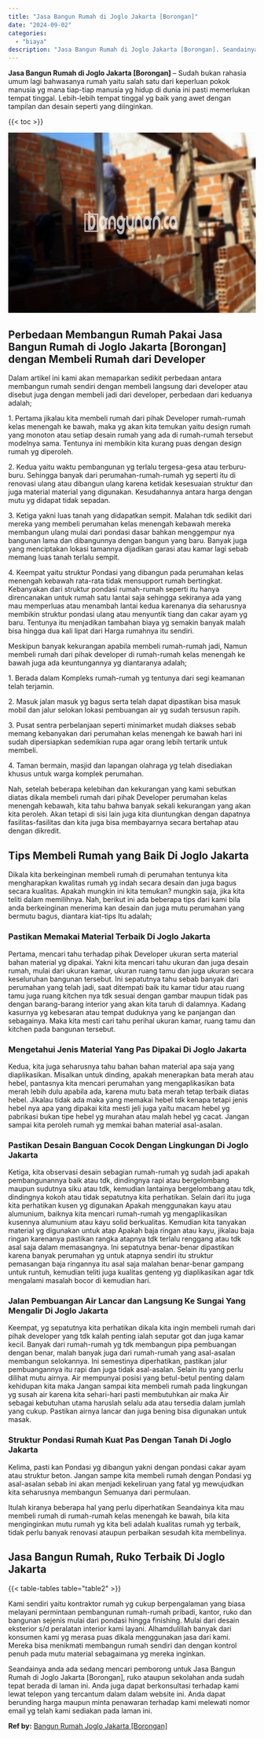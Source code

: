 ```yaml
---
title: "Jasa Bangun Rumah di Joglo Jakarta [Borongan]"
date: "2024-09-02"
categories: 
  - "biaya"
description: "Jasa Bangun Rumah di Joglo Jakarta [Borongan]. Seandainya anda ada sedang mencari pemborong untuk Jasa Bangun Rumah di Joglo Jakarta [Borongan], ruko ataup..."
---
```


**Jasa Bangun Rumah di Joglo Jakarta \[Borongan\]** – Sudah bukan rahasia umum lagi bahwasanya rumah yaitu salah satu dari keperluan pokok manusia yg mana tiap-tiap manusia yg hidup di dunia ini pasti memerlukan tempat tinggal. Lebih-lebih tempat tinggal yg baik yang awet dengan tampilan dan desain seperti yang diinginkan.

{{< toc >}}

![Jasa Bangun Rumah di Joglo Jakarta [Borongan]](/images/borong-bangunan-24.png)

## Perbedaan Membangun Rumah Pakai Jasa Bangun Rumah di Joglo Jakarta \[Borongan\] dengan Membeli Rumah dari Developer

Dalam artikel ini kami akan memaparkan sedikit perbedaan antara membangun rumah sendiri dengan membeli langsung dari developer atau disebut juga dengan membeli jadi dari developer, perbedaan dari keduanya adalah;

1\. Pertama jikalau kita membeli rumah dari pihak Developer rumah-rumah kelas menengah ke bawah, maka yg akan kita temukan yaitu design rumah yang monoton atau setiap desain rumah yang ada di rumah-rumah tersebut modelnya sama. Tentunya ini membikin kita kurang puas dengan design rumah yg diperoleh.

2\. Kedua yaitu waktu pembangunan yg terlalu tergesa-gesa atau terburu-buru. Sehingga banyak dari perumahan-rumah-rumah yg seperti itu di renovasi ulang atau dibangun ulang karena ketidak kesesuaian struktur dan juga material material yang digunakan. Kesudahannya antara harga dengan mutu yg didapat tidak sepadan.

3\. Ketiga yakni luas tanah yang didapatkan sempit. Malahan tdk sedikit dari mereka yang membeli perumahan kelas menengah kebawah mereka membangun ulang mulai dari pondasi dasar bahkan menggempur nya bangunan lama dan dibangunnya dengan bangun yang baru. Banyak juga yang menciptakan lokasi tamannya dijadikan garasi atau kamar lagi sebab memang luas tanah terlalu sempit.

4\. Keempat yaitu struktur Pondasi yang dibangun pada perumahan kelas menengah kebawah rata-rata tidak mensupport rumah bertingkat. Kebanyakan dari struktur pondasi rumah-rumah seperti itu hanya direncanakan untuk rumah satu lantai saja sehingga sekiranya ada yang mau memperluas atau menambah lantai kedua karenanya dia seharusnya membikin struktur pondasi ulang atau menyuntik tiang dan cakar ayam yg baru. Tentunya itu menjadikan tambahan biaya yg semakin banyak malah bisa hingga dua kali lipat dari Harga rumahnya itu sendiri.

Meskipun banyak kekurangan apabila membeli rumah-rumah jadi, Namun membeli rumah dari pihak developer di rumah-rumah kelas menengah ke bawah juga ada keuntungannya yg diantaranya adalah;

1\. Berada dalam Kompleks rumah-rumah yg tentunya dari segi keamanan telah terjamin.

2\. Masuk jalan masuk yg bagus serta telah dapat dipastikan bisa masuk mobil dan jalur selokan lokasi pembuangan air yg sudah tersusun rapih.

3\. Pusat sentra perbelanjaan seperti minimarket mudah diakses sebab memang kebanyakan dari perumahan kelas menengah ke bawah hari ini sudah dipersiapkan sedemikian rupa agar orang lebih tertarik untuk membeli.

4\. Taman bermain, masjid dan lapangan olahraga yg telah disediakan khusus untuk warga komplek perumahan.

Nah, setelah beberapa kelebihan dan kekurangan yang kami sebutkan diatas dikala membeli rumah dari pihak Developer perumahan kelas menengah kebawah, kita tahu bahwa banyak sekali kekurangan yang akan kita peroleh. Akan tetapi di sisi lain juga kita diuntungkan dengan dapatnya fasilitas-fasilitas dan kita juga bisa membayarnya secara bertahap atau dengan dikredit.

## Tips Membeli Rumah yang Baik Di Joglo Jakarta

Dikala kita berkeinginan membeli rumah di perumahan tentunya kita mengharapkan kwalitas rumah yg indah secara desain dan juga bagus secara kualitas. Apakah mungkin ini kita temukan? mungkin saja, jika kita teliti dalam memilihnya. Nah, berikut ini ada beberapa tips dari kami bila anda berkeinginan menerima kan desain dan juga mutu perumahan yang bermutu bagus, diantara kiat-tips Itu adalah;

### Pastikan Memakai Material Terbaik Di Joglo Jakarta

Pertama, mencari tahu terhadap pihak Developer ukuran serta material bahan material yg dipakai. Yakni kita mencari tahu ukuran dan juga desain rumah, mulai dari ukuran kamar, ukuran ruang tamu dan juga ukuran secara keseluruhan bangunan tersebut. Ini sepatutnya tahu sebab banyak dari perumahan yang telah jadi, saat ditempati baik itu kamar tidur atau ruang tamu juga ruang kitchen nya tdk sesuai dengan gambar maupun tidak pas dengan barang-barang interior yang akan kita taruh di dalamnya. Kadang kasurnya yg kebesaran atau tempat duduknya yang ke panjangan dan sebagainya. Maka kita mesti cari tahu perihal ukuran kamar, ruang tamu dan kitchen pada bangunan tersebut.

### Mengetahui Jenis Material Yang Pas Dipakai Di Joglo Jakarta

Kedua, kita juga seharusnya tahu bahan bahan material apa saja yang diaplikasikan. Misalkan untuk dinding, apakah menerapkan bata merah atau hebel, pantasnya kita mencari perumahan yang mengaplikasikan bata merah lebih dulu apabila ada, karena mutu bata merah tetap terbaik diatas hebel. Jikalau tidak ada maka yang memakai hebel tdk kenapa tetapi jenis hebel nya apa yang dipakai kita mesti jeli juga yaitu macam hebel yg pabrikasi bukan tipe hebel yg murahan atau malah hebel yg cacat. Jangan sampai kita peroleh rumah yg memkai bahan material asal-asalan.

### Pastikan Desain Banguan Cocok Dengan Lingkungan Di Joglo Jakarta

Ketiga, kita observasi desain sebagian rumah-rumah yg sudah jadi apakah pembangunannya baik atau tdk, dindingnya rapi atau bergelombang maupun sudutnya siku atau tdk, kemudian lantainya bergelombang atau tdk, dindingnya kokoh atau tidak sepatutnya kita perhatikan. Selain dari itu juga kita perhatikan kusen yg digunakan Apakah menggunakan kayu atau alumunium, baiknya kita mencari rumah-rumah yg mengaplikasikan kusennya alumunium atau kayu solid berkualitas. Kemudian kita tanyakan material yg digunakan untuk atap Apakah baja ringan atau kayu, jikalau baja ringan karenanya pastikan rangka atapnya tdk terlalu renggang atau tdk asal saja dalam memasangnya. Ini sepatutnya benar-benar dipastikan karena banyak perumahan yg untuk atapnya sendiri itu struktur pemasangan baja ringannya itu asal saja malahan benar-benar gampang untuk runtuh, kemudian teliti juga kualitas genteng yg diaplikasikan agar tdk mengalami masalah bocor di kemudian hari.

### Jalan Pembuangan Air Lancar dan Langsung Ke Sungai Yang Mengalir Di Joglo Jakarta

Keempat, yg sepatutnya kita perhatikan dikala kita ingin membeli rumah dari pihak developer yang tdk kalah penting ialah seputar got dan juga kamar kecil. Banyak dari rumah-rumah yg tdk membangun pipa pembuangan dengan benar, malah banyak juga dari rumah-rumah yang asal-asalan membangun selokannya. Ini semestinya diperhatikan, pastikan jalur pembuangannya itu rapi dan juga tidak asal-asalan. Selain itu yang perlu dilihat mutu airnya. Air mempunyai posisi yang betul-betul penting dalam kehidupan kita maka Jangan sampai kita membeli rumah pada lingkungan yg susah air karena kita sehari-hari pasti membutuhkan air maka Air sebagai kebutuhan utama haruslah selalu ada atau tersedia dalam jumlah yang cukup. Pastikan airnya lancar dan juga bening bisa digunakan untuk masak.

### Struktur Pondasi Rumah Kuat Pas Dengan Tanah Di Joglo Jakarta

Kelima, pasti kan Pondasi yg dibangun yakni dengan pondasi cakar ayam atau struktur beton. Jangan sampe kita membeli rumah dengan Pondasi yg asal-asalan sebab ini akan menjadi kekeliruan yang fatal yg mewujudkan kita seharusnya membangun Semuanya dari permulaan.

Itulah kiranya beberapa hal yang perlu diperhatikan Seandainya kita mau membeli rumah di rumah-rumah kelas menengah ke bawah, bila kita menginginkan mutu rumah yg kita beli adalah kualitas rumah yg terbaik, tidak perlu banyak renovasi ataupun perbaikan sesudah kita membelinya.

## Jasa Bangun Rumah, Ruko Terbaik Di Joglo Jakarta

{{< table-tables table="table2" >}}

Kami sendiri yaitu kontraktor rumah yg cukup berpengalaman yang biasa melayani permintaan pembangunan rumah-rumah pribadi, kantor, ruko dan bangunan sejenis mulai dari pondasi hingga finishing. Mulai dari desain eksterior s/d peralatan interior kami layani. Alhamdulillah banyak dari konsumen kami yg merasa puas dikala menggunakan jasa dari kami. Mereka bisa menikmati membangun rumah sendiri dan dengan kontrol penuh pada mutu material sebagaimana yg mereka inginkan.

Seandainya anda ada sedang mencari pemborong untuk Jasa Bangun Rumah di Joglo Jakarta \[Borongan\], ruko ataupun sekolahan anda sudah tepat berada di laman ini. Anda juga dapat berkonsultasi terhadap kami lewat telepon yang tercantum dalam dalam website ini. Anda dapat berunding harga maupun minta penawaran terhadap kami melewati nomor email yg telah kami sediakan pada laman ini.

**Ref by:** [Bangun Rumah Joglo Jakarta [Borongan]](https://id.wikipedia.org/wiki/Bangun)

